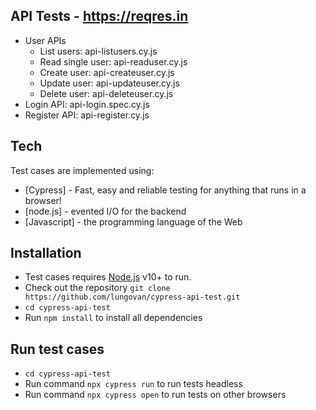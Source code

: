 
## API Tests - https://reqres.in
- User APIs
   - List users: api-listusers.cy.js
   - Read single user: api-readuser.cy.js
   - Create user: api-createuser.cy.js
   - Update user: api-updateuser.cy.js
   - Delete user: api-deleteuser.cy.js
- Login API: api-login.spec.cy.js
- Register API: api-register.cy.js

## Tech

Test cases are implemented using:
- [Cypress] - Fast, easy and reliable testing for anything that runs in a browser!
- [node.js] - evented I/O for the backend
- [Javascript] - the programming language of the Web

## Installation
- Test cases requires [Node.js](https://nodejs.org/) v10+ to run.
- Check out the repository `git clone https://github.com/lungovan/cypress-api-test.git`
- `cd cypress-api-test`
- Run `npm install` to install all dependencies 
## Run test cases
- `cd cypress-api-test`
- Run command `npx cypress run` to run tests headless
- Run command `npx cypress open` to run tests on other browsers
